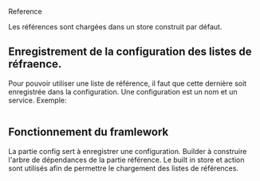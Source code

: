 Reference

Les références sont chargées dans un store construit par défaut. 

## Enregistrement de la configuration des listes de réfraence.

Pour pouvoir utiliser une liste de référence, il faut que cette dernière soit enregistrée dans la configuration.
Une configuration est un nom et un service. 
Exemple: 
```javascript

```


## Fonctionnement du framlework

La partie config sert à enregistrer une configuration. 
Builder à construire l'arbre de dépendances de la partie référence. 
Le built in store et action sont utilisés afin de permettre le chargement des listes de références. 

